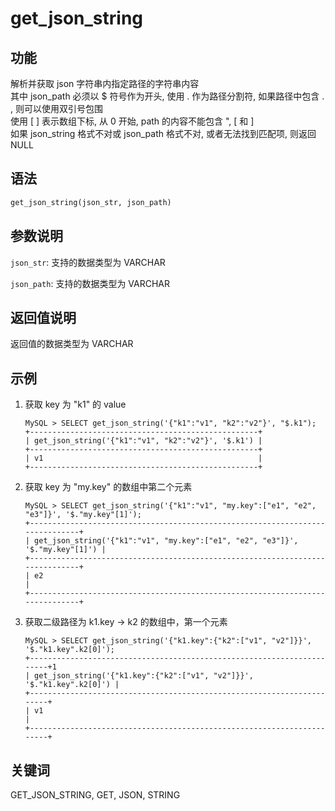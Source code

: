 # get_json_string

## 功能

解析并获取 json 字符串内指定路径的字符串内容
</br>
其中 json_path 必须以 $ 符号作为开头, 使用 . 作为路径分割符, 如果路径中包含 . , 则可以使用双引号包围
</br>
使用 [ ] 表示数组下标, 从 0 开始, path 的内容不能包含 ", [ 和 ]
</br>
如果 json_string 格式不对或 json_path 格式不对, 或者无法找到匹配项, 则返回 NULL

## 语法

```Haskell
get_json_string(json_str, json_path)
```

## 参数说明

`json_str`: 支持的数据类型为 VARCHAR

`json_path`: 支持的数据类型为 VARCHAR

## 返回值说明

返回值的数据类型为 VARCHAR

## 示例

1. 获取 key 为 "k1" 的 value

    ```Plain Text
    MySQL > SELECT get_json_string('{"k1":"v1", "k2":"v2"}', "$.k1");
    +---------------------------------------------------+
    | get_json_string('{"k1":"v1", "k2":"v2"}', '$.k1') |
    +---------------------------------------------------+
    | v1                                                |
    +---------------------------------------------------+
    ```

2. 获取 key 为 "my.key" 的数组中第二个元素

    ```Plain Text
    MySQL > SELECT get_json_string('{"k1":"v1", "my.key":["e1", "e2", "e3"]}', '$."my.key"[1]');
    +------------------------------------------------------------------------------+
    | get_json_string('{"k1":"v1", "my.key":["e1", "e2", "e3"]}', '$."my.key"[1]') |
    +------------------------------------------------------------------------------+
    | e2                                                                           |
    +------------------------------------------------------------------------------+
    ```

3. 获取二级路径为 k1.key -> k2 的数组中，第一个元素

    ```Plain Text
    MySQL > SELECT get_json_string('{"k1.key":{"k2":["v1", "v2"]}}', '$."k1.key".k2[0]');
    +-----------------------------------------------------------------------+1
    | get_json_string('{"k1.key":{"k2":["v1", "v2"]}}', '$."k1.key".k2[0]') |
    +-----------------------------------------------------------------------+
    | v1                                                                    |
    +-----------------------------------------------------------------------+
    ```

## 关键词

GET_JSON_STRING, GET, JSON, STRING
